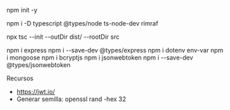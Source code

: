 npm init -y

npm i -D typescript @types/node ts-node-dev rimraf

npx tsc --init --outDir dist/ --rootDir src


npm i express
npm i --save-dev @types/express
npm i dotenv env-var
npm i mongoose
npm i bcryptjs
npm i jsonwebtoken
npm i --save-dev @types/jsonwebtoken

Recursos
* https://jwt.io/
* Generar semilla: openssl rand -hex 32
